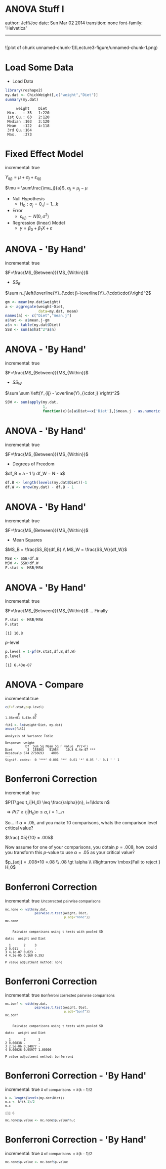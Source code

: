 <script type="text/javascript"
       src="http://cdn.mathjax.org/mathjax/latest/MathJax.js?config=TeX-AMS-MML_HTMLorMML">
</script>
<script type="text/x-mathjax-config">
 MathJax.Hub.Config({
   tex2jax: {inlineMath: [['$','$'], ['\\(','\\)']]}
 });
</script>

ANOVA Stuff I
========================================================
author: Jeff/Joe
date: Sun Mar 02 2014
transition: none
font-family: 'Helvetica'

***
<br />
![plot of chunk unnamed-chunk-1](Lecture3-figure/unnamed-chunk-1.png) 





Load Some Data
===
* Load Data

```r
library(reshape2)
my.dat <- ChickWeight[,c("weight","Diet")]
summary(my.dat)
```

```
     weight    Diet   
 Min.   : 35   1:220  
 1st Qu.: 63   2:120  
 Median :103   3:120  
 Mean   :122   4:118  
 3rd Qu.:164          
 Max.   :373          
```



Fixed Effect Model
===
incremental: true

$Y_{i(j)} = \mu + \alpha_j + \varepsilon_{i(j)}$ 

$\mu = \sum\frac{\mu_j}{a}$, $\alpha_j = \mu_j-\mu$

* Null Hypothesis
  * $H_0: \alpha_j=0, j=1\ldots k$
* Error
  * $\varepsilon_{i(j)} \sim N(0,\sigma^2)$
* Regression (linear) Model
  * $y = \beta_0 + \beta_1X + \varepsilon$


ANOVA - 'By Hand'
===
incremental: true

$F=\frac{MS_{Between}}{MS_{Within}}$

* $SS_B$

$\sum n_j\left(\overline{Y}_{\cdot j}-\overline{Y}_{\cdot\cdot}\right)^2$


```r
gm <- mean(my.dat$weight)
a <- aggregate(weight~Diet,
               data=my.dat, mean)
names(a) <- c("Diet","mean.j")
a$hat <- a$mean.j-gm
a$n <- table(my.dat$Diet)
SSB <- sum(a$hat^2*a$n)
```


ANOVA - 'By Hand'
===
incremental: true

$F=\frac{MS_{Between}}{MS_{Within}}$

* $SS_W$

$\sum \sum \left(Y_{ij} - \overline{Y}_{\cdot j} \right)^2$


```r
SSW <- sum(apply(my.dat, 
                 1, 
                 function(x)(a[a$Diet==x['Diet'],]$mean.j - as.numeric(x['weight']))^2 ))
```



ANOVA - 'By Hand'
===
incremental: true

$F=\frac{MS_{Between}}{MS_{Within}}$

* Degrees of Freedom

$df_B = a - 1 \\ df_W = N - a$

```r
df.B <- length(levels(my.dat$Diet))-1
df.W <- nrow(my.dat) - df.B - 1
```


ANOVA - 'By Hand'
===
incremental: true

$F=\frac{MS_{Between}}{MS_{Within}}$

* Mean Squares

$MS_B = \frac{SS_B}{df_B} \\ MS_W = \frac{SS_W}{df_W}$

```r
MSB <- SSB/df.B
MSW <- SSW/df.W
F.stat <- MSB/MSW
```



ANOVA - 'By Hand'
===
incremental: true

$F=\frac{MS_{Between}}{MS_{Within}}$ ... Finally


```r
F.stat <- MSB/MSW
F.stat
```

```
[1] 10.8
```


$p$-level

```r
p.level = 1-pf(F.stat,df.B,df.W)
p.level
```

```
[1] 6.43e-07
```



ANOVA - Compare
===
incremental:true

<small>

```r
c(F=F.stat,p=p.level)
```

```
       F        p 
1.08e+01 6.43e-07 
```

```r
fit1 <- lm(weight~Diet, my.dat)
anova(fit1)
```

```
Analysis of Variance Table

Response: weight
           Df  Sum Sq Mean Sq F value  Pr(>F)    
Diet        3  155863   51954    10.8 6.4e-07 ***
Residuals 574 2758693    4806                    
---
Signif. codes:  0 '***' 0.001 '**' 0.01 '*' 0.05 '.' 0.1 ' ' 1
```

</small>

Bonferroni Correction
===
incremental: true

$P(T\geq t_i|H_0) \leq \frac{\alpha}{n}, i=1\ldots n$

$\Rightarrow P(T\geq t_i|H_0)n \leq \alpha, i=1\ldots n$

So... if $\alpha=.05$, and you make 10 comparisons, whats the comparison level critical value?

$\frac{.05}{10} = .005$

Now assume for one of your comparisons, you obtain $p=.008$, how could you transform this $p$-value to use $\alpha=.05$ as your critical value?
 
$p_{adj} = .008*10 =.08 \\ .08 \gt \alpha  \\ \Rightarrow \mbox{Fail to reject } H_0$

Bonferroni Correction
===
incremental: true
<small>
Uncorrected pairwise comparisons


```r
mc.none <- with(my.dat,  
                pairwise.t.test(weight, Diet, 
                                p.adj="none"))
mc.none
```

```

	Pairwise comparisons using t tests with pooled SD 

data:  weight and Diet 

  1       2     3    
2 0.011   -     -    
3 4.1e-07 0.023 -    
4 4.3e-05 0.160 0.393

P value adjustment method: none 
```

</small>

Bonferroni Correction
===
incremental: true
<small>
Bonferroni corrected pairwise comparisons


```r
mc.bonf <- with(my.dat, 
                pairwise.t.test(weight, Diet, 
                                p.adj="bonf"))
mc.bonf
```

```

	Pairwise comparisons using t tests with pooled SD 

data:  weight and Diet 

  1       2       3      
2 0.06838 -       -      
3 2.5e-06 0.14077 -      
4 0.00026 0.95977 1.00000

P value adjustment method: bonferroni 
```

</small>



Bonferroni Correction - 'By Hand'
===
incremental: true
<small>
\# of comparisons $= k(k-1)/2$


```r
k <- length(levels(my.dat$Diet))
n.c <- k*(k-1)/2
n.c
```

```
[1] 6
```

```r
mc.none$p.value <- mc.none$p.value*n.c
```

</small>


Bonferroni Correction - 'By Hand'
===
incremental: true
<small>
\# of comparisons $= k(k-1)/2$


```r
mc.none$p.value <- mc.bonf$p.value
```

</small>



